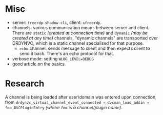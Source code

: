 # Misc

* server: `freerdp-shadow-cli`, client: `xfreerdp`.
* channels: various communication means between server and client. There are `static` *(created at connection time)* and `dynamic` *(may be created at any time)* channels. "dynamic channels" are transported over DRDYNVC, which is a static channel specialised for that purpose.
    * `echo` channel: sends message to client and then expects client to send it back. There's an echo protocol for that.
* verbose mode: setting `WLOG_LEVEL=DEBUG`
* [good article on the basics](https://www.cyberark.com/resources/threat-research-blog/explain-like-i-m-5-remote-desktop-protocol-rdp)

# Research

A channel is being loaded after user\domain was entered upon connection, from `drdynvc_virtual_channel_event_connected → dvcman_load_addin → foo_DVCPluginEntry` *(where `foo` is a channel/plugin name)*.
